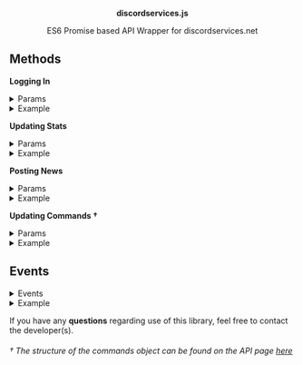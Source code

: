 <p align="center"><b>discordservices.js</b></p>
<p align="center">ES6 Promise based API Wrapper for discordservices.net</p>

## Methods
**Logging In**
<details>
    <summary>Params</summary>

| Param         | Type     | Default | Description            |
| ------------- | -------- | ------- | ---------------------- |
| options       | `Object` |         | Options for client     |
| options.id    | `string` | `""`    | Discord bot id         |
| options.token | `string` | `""`    |  DiscordServices token |
</details>
<details>
    <summary>Example</summary>

```js
import { Client } from "discordservices.js"; // ES6
// or
const { Client } = require("discordservices.js"); // ES5

const ds = new Client({
    id,
    token
});
```
</details>

**Updating Stats**
<details>
    <summary>Params</summary>

| Param         | Type     | Description                   |
| ------------- | -------- | ----------------------------- |
| stats         | `Object` | Stats for update              |
| stats.servers | `number` | The number of servers the bot |
| stats.shards  | `number` | The number of shards the bot  |
</details>
<details>
    <summary>Example</summary>
    
```js
ds.updateStats({
    servers,
    shards
}); // => Promise
```
</details>

**Posting News**
<details>
    <summary>Params</summary>

| Param        | Type      | Default | Description   |
| ------------ | --------- | ------- | ------------- |
| news         | `Object`  |         | News for post |
| news.title   | `string`  | `""`    | News title    |
| news.content | `string`  | `""`    | News content  |
| news.error   | `boolean` | `false` | Is error news |
</details>
<details>
    <summary>Example</summary>

```js
ds.postNews({
    title,
    content
}); // => Promise
```
</details>

**Updating Commands †**
<details>
    <summary>Params</summary>

| Param             | Type       | Description          |
| ----------------- | ---------- | -------------------- |
| commands          | `Object[]` |  Commands for update |
| commands.command  | `string`   | Command name         |
| commands.desc     | `string`   | Command description  |
| commands.category | `string`   | Command category     |
</details>
<details>
    <summary>Example</summary>
    
```js
ds.updateCommands(commands);  // => Promise
```
</details>

## Events
<details>
    <summary>Events</summary>
    
| Name             | Description     |
| ---------------- | --------------- |
| `updateStats`    | Stats Update    |
| `postNews`       | News Update     |
| `updateCommands` | Commands Update |
| `updateCommands` | Commands Update |
| `requestError`   | Request error   |
</details>
<details>
    <summary>Example</summary>
    
```js
ds.on("error", (error) => {
  // ...
});
```
</details>

If you have any **questions** regarding use of this library, feel free to contact the developer(s).

###### † The structure of the commands object can be found on the API page [here](https://discordservices.net/docs/api)
